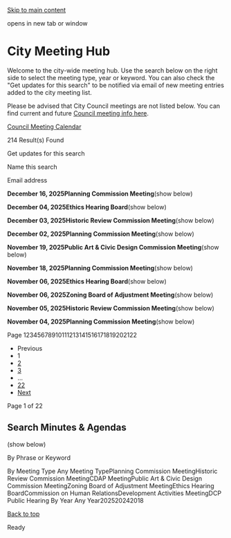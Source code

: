 [Skip to main content](https://www.pittsburghpa.gov/City-Meeting-Hub#main-content)

opens in new tab or window

# City Meeting Hub

Welcome to the city-wide meeting hub. Use the search below on the right side to select the meeting type, year or keyword. You can also check the "Get updates for this search" to be notified via email of new meeting entries added to the city meeting list.

Please be advised that City Council meetings are not listed below. You can find current and future [Council meeting info here](https://www.pittsburghpa.gov/City-Government/City-Council/Clerks-Office/Council-Meeting-Schedule).

[Council Meeting Calendar](https://www.pittsburghpa.gov/City-Government/City-Council/Clerks-Office/Legislative-Information-Center/Meeting-Calendar)

214 Result(s) Found

Get updates for this search

Name this search

Email address

**December 16, 2025Planning Commission Meeting**(show below)

**December 04, 2025Ethics Hearing Board**(show below)

**December 03, 2025Historic Review Commission Meeting**(show below)

**December 02, 2025Planning Commission Meeting**(show below)

**November 19, 2025Public Art & Civic Design Commission Meeting**(show below)

**November 18, 2025Planning Commission Meeting**(show below)

**November 06, 2025Ethics Hearing Board**(show below)

**November 06, 2025Zoning Board of Adjustment Meeting**(show below)

**November 05, 2025Historic Review Commission Meeting**(show below)

**November 04, 2025Planning Commission Meeting**(show below)

Page 12345678910111213141516171819202122

- Previous
- 1
- [2](https://www.pittsburghpa.gov/City-Meeting-Hub#page-2)
- [3](https://www.pittsburghpa.gov/City-Meeting-Hub#page-3)
- …
- [22](https://www.pittsburghpa.gov/City-Meeting-Hub#page-22)
- [Next](https://www.pittsburghpa.gov/City-Meeting-Hub#page-2)

Page 1 of 22

## Search Minutes & Agendas

(show below)

By Phrase or Keyword

By Meeting Type
Any Meeting TypePlanning Commission MeetingHistoric Review Commission MeetingCDAP MeetingPublic Art & Civic Design Commission MeetingZoning Board of Adjustment MeetingEthics Hearing BoardCommission on Human RelationsDevelopment Activities MeetingDCP Public Hearing
By Year
Any Year202520242018

[Back to top](https://www.pittsburghpa.gov/City-Meeting-Hub#body-top)

Ready
